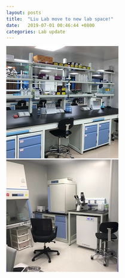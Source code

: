 ```yaml
---
layout: posts
title:  "Liu Lab move to new lab space!"
date:   2019-07-01 00:46:44 +0800
categories: Lab update
---
```


<img src="/images/bench.jpg" class="align-left" alt="">
<img src="/images/xibaojian.jpg" class="align-left" alt="">

